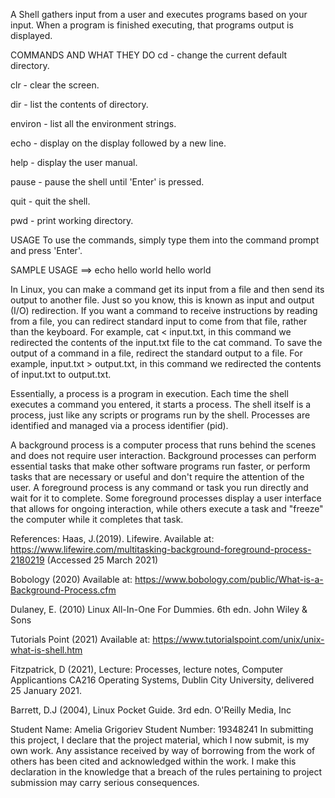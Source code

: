 A Shell gathers input from a user and executes programs based on your input. When a program is finished executing, that programs output is displayed.

COMMANDS AND WHAT THEY DO
cd - change the current default directory.

clr - clear the screen.

dir - list the contents of directory.

environ - list all the environment strings.

echo - display on the display followed by a new line.

help - display the user manual.

pause - pause the shell until 'Enter' is pressed.

quit - quit the shell.

pwd - print working directory.

USAGE
To use the commands, simply type them into the command prompt and press 'Enter'.

SAMPLE USAGE
==> echo hello world
hello world

In Linux, you can make a command get its input from a file and then send its output to another file. Just so you know, this is known as input and output (I/O) redirection. If you want a command to receive instructions by reading from a file, you can redirect standard input to come from that file, rather than the keyboard. For example, cat < input.txt, in this command we redirected the contents of the input.txt file to the cat command. To save the output of a command in a file, redirect the standard output to a file. For example, input.txt > output.txt, in this command we redirected the contents of input.txt to output.txt.

Essentially, a process is a program in execution. Each time the shell executes a command you entered, it starts a process. The shell itself is a process, just like any scripts or programs run by the shell. Processes are identified and managed via a process identifier (pid).

A background process is a computer process that runs behind the scenes and does not require user interaction. Background processes can perform essential tasks that make other software programs run faster, or perform tasks that are necessary or useful and don't require the attention of the user. A foreground process is any command or task you run directly and wait for it to complete. Some foreground processes display a user interface that allows for ongoing interaction, while others execute a task and "freeze" the computer while it completes that task.

References:
Haas, J.(2019). Lifewire. Available at: https://www.lifewire.com/multitasking-background-foreground-process-2180219 (Accessed 25 March 2021)

Bobology (2020) Available at: https://www.bobology.com/public/What-is-a-Background-Process.cfm

Dulaney, E. (2010) Linux All-In-One For Dummies. 6th edn. John Wiley & Sons

Tutorials Point (2021) Available at: https://www.tutorialspoint.com/unix/unix-what-is-shell.htm

Fitzpatrick, D (2021), Lecture: Processes, lecture notes, Computer Applicantions CA216 Operating Systems, Dublin City University, delivered 25 January 2021.

Barrett, D.J (2004), Linux Pocket Guide. 3rd edn. O'Reilly Media, Inc

Student Name: Amelia Grigoriev
Student Number: 19348241
In submitting this project, I declare that the project material, which I now submit, is my own work. Any assistance received by way of borrowing from the work of others has been cited and acknowledged within the work. I make this declaration in the knowledge that a breach of the rules pertaining to project submission may carry serious consequences.